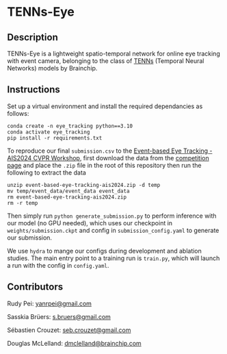 # TENNs-Eye

## Description

TENNs-Eye is a lightweight spatio-temporal network for online eye tracking with event camera, belonging to the class of [TENNs](https://brainchip.com/tenns-a-new-approach-to-streaming-and-sequential-data/) (Temporal Neural Networks) models by Brainchip.

## Instructions

Set up a virtual environment and install the required dependancies as follows:
```
conda create -n eye_tracking python==3.10
conda activate eye_tracking
pip install -r requirements.txt
```

To reproduce our final `submission.csv` to the [Event-based Eye Tracking - AIS2024 CVPR Workshop](https://www.kaggle.com/competitions/event-based-eye-tracking-ais2024/data), 
first download the data from the [competition page](https://www.kaggle.com/competitions/event-based-eye-tracking-ais2024/data) 
and place the `.zip` file in the root of this repository then run the following to extract the data
```
unzip event-based-eye-tracking-ais2024.zip -d temp
mv temp/event_data/event_data event_data
rm event-based-eye-tracking-ais2024.zip
rm -r temp
```

Then simply run `python generate_submission.py` to perform inference with our model (no GPU needed), which uses our checkpoint 
in `weights/submission.ckpt` and config in `submission_config.yaml` to generate our submission.

We use `hydra` to mange our configs during development and ablation studies. The main entry point to a training run is `train.py`, 
which will launch a run with the config in `config.yaml`.

## Contributors

Rudy Pei: yanrpei@gmail.com

Sasskia Brüers: s.bruers@gmail.com

Sébastien Crouzet: seb.crouzet@gmail.com

Douglas McLelland: dmclelland@brainchip.com
